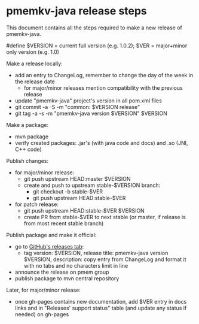 # pmemkv-java release steps

This document contains all the steps required to make a new release of pmemkv-java.

\#define $VERSION = current full version (e.g. 1.0.2); $VER = major+minor only version (e.g. 1.0)

Make a release locally:
- add an entry to ChangeLog, remember to change the day of the week in the release date
  - for major/minor releases mention compatibility with the previous release
- update "pmemkv-java" project's version in all pom.xml files
- git commit -a -S -m "common: $VERSION release"
- git tag -a -s -m "pmemkv-java version $VERSION" $VERSION

Make a package:
- mvn package
- verify created packages: .jar's (with java code and docs) and .so (JNI, C++ code)

Publish changes:
- for major/minor release:
  - git push upstream HEAD:master $VERSION
  - create and push to upstream stable-$VERSION branch:
    - git checkout -b stable-$VER
    - git push upstream HEAD:stable-$VER
- for patch release:
  - git push upstream HEAD:stable-$VER $VERSION
  - create PR from stable-$VER to next stable (or master, if release is from most recent stable branch)

Publish package and make it official:
- go to [GitHub's releases tab](https://github.com/pmem/pmemkv-java/releases/new):
  - tag version: $VERSION, release title: pmemkv-java version $VERSION, description: copy entry from ChangeLog and format it with no tabs and no characters limit in line
- announce the release on pmem group
- publish package to mvn central repository

Later, for major/minor release:
- once gh-pages contains new documentation, add $VER entry in docs links and in "Releases' support status" table (and update any status if needed) on gh-pages
